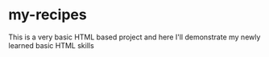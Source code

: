 # my-recipes

This is a very basic HTML based project and here I'll demonstrate my newly learned basic HTML skills